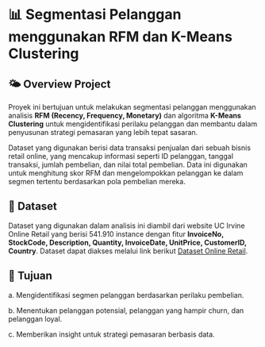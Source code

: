 # 📊 Segmentasi Pelanggan menggunakan RFM dan K-Means Clustering

## 🌤️ Overview Project

Proyek ini bertujuan untuk melakukan segmentasi pelanggan menggunakan analisis **RFM (Recency, Frequency, Monetary)** dan algoritma **K-Means Clustering** untuk mengidentifikasi perilaku pelanggan dan membantu dalam penyusunan strategi pemasaran yang lebih tepat sasaran.

Dataset yang digunakan berisi data transaksi penjualan dari sebuah bisnis retail online, yang mencakup informasi seperti ID pelanggan, tanggal transaksi, jumlah pembelian, dan nilai total pembelian. Data ini digunakan untuk menghitung skor RFM dan mengelompokkan pelanggan ke dalam segmen tertentu berdasarkan pola pembelian mereka.

## 📖 Dataset

Dataset yang digunakan dalam analisis ini diambil dari website UC Irvine Online Retail yang berisi 541.910 instance dengan fitur **InvoiceNo, StockCode, Description, Quantity, InvoiceDate, UnitPrice, CustomerID, Country**. 
Dataset dapat diakses melalui link berikut [Dataset Online Retail](https://archive.ics.uci.edu/dataset/352/online+retail).

## 🎯 Tujuan 
a. Mengidentifikasi segmen pelanggan berdasarkan perilaku pembelian.

b. Menentukan pelanggan potensial, pelanggan yang hampir churn, dan pelanggan loyal.

c. Memberikan insight untuk strategi pemasaran berbasis data.



